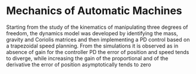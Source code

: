 # Mechanics of Automatic Machines
Starting from the study of the kinematics of manipulating three degrees of freedom, the dynamics model was developed by identifying the mass, gravity and Coriolis matrices and then implementing a PD control based on a trapezoidal speed planning. From the simulations it is observed as in absence of gain for the controller PD the error of position and speed tends to diverge, while increasing the gain of the proportional and of the derivative the error of position asymptotically tends to zero

